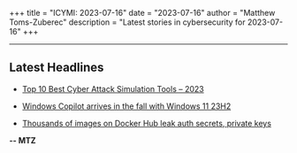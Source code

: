 +++
title = "ICYMI: 2023-07-16"
date = "2023-07-16"
author = "Matthew Toms-Zuberec"
description = "Latest stories in cybersecurity for 2023-07-16"
+++

---------------------------------------------------------------------------
## Latest Headlines
- [Top 10 Best Cyber Attack Simulation Tools – 2023](https://cybersecuritynews.com/cyber-attack-simulation-tools/)

- [Windows Copilot arrives in the fall with Windows 11 23H2](https://www.bleepingcomputer.com/news/microsoft/windows-copilot-arrives-in-the-fall-with-windows-11-23h2/)

- [Thousands of images on Docker Hub leak auth secrets, private keys](https://www.bleepingcomputer.com/news/security/thousands-of-images-on-docker-hub-leak-auth-secrets-private-keys/)

**-- MTZ**